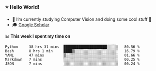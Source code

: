 ### ⭐️ Hello World!

<!--
**hologerry/hologerry** is a ✨ _special_ ✨ repository because its `README.md` (this file) appears on your GitHub profile.

Here are some ideas to get you started:

- 🔭 I’m currently working and studying on Computer Vision
- 🌱 I’m currently learning at Peking University
- 💬 Ask me about 
- 📫 How to reach me: E-mail
- 😄 Pronouns: he/his
- ⚡ Fun fact: Music is the Power
-->


- 🔭 I’m currently studying Computer Vision and doing some cool stuff 🤖
- 🎓 [Google Scholar](https://scholar.google.com/citations?user=3ykqW9wAAAAJ&hl=en)


📊 **This week I spent my time on**

<!--START_SECTION:waka-->
```text
Python     38 hrs 31 mins  ████████████████████░░░░░   80.56 % 
Bash       8 hrs 1 min     ████▒░░░░░░░░░░░░░░░░░░░░   16.79 % 
YAML       47 mins         ▒░░░░░░░░░░░░░░░░░░░░░░░░   01.66 % 
Markdown   7 mins          ░░░░░░░░░░░░░░░░░░░░░░░░░   00.25 % 
JSON       7 mins          ░░░░░░░░░░░░░░░░░░░░░░░░░   00.24 % 
```
<!--END_SECTION:waka-->
